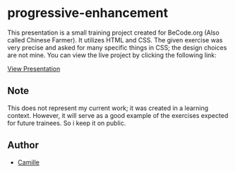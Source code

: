 # progressive-enhancement

This presentation is a small training project created for BeCode.org (Also called Chinese Farmer). 
It utilizes HTML and CSS. 
The given exercise was very precise and asked for many specific things in CSS; the design choices are not mine.
You can view the live project by clicking the following link:

[View Presentation](https://cmarchandon.github.io/progressive-enhancement/)

## Note

This does not represent my current work; it was created in a learning context. However, it will serve as a good example of the exercises expected for future trainees. So i keep it on public.

## Author

- [Camille](https://github.com/CMarchandon)

